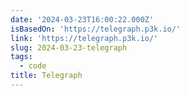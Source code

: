 ```yaml
---
date: '2024-03-23T16:00:22.000Z'
isBasedOn: 'https://telegraph.p3k.io/'
link: 'https://telegraph.p3k.io/'
slug: 2024-03-23-telegraph
tags:
  - code
title: Telegraph
---
```


